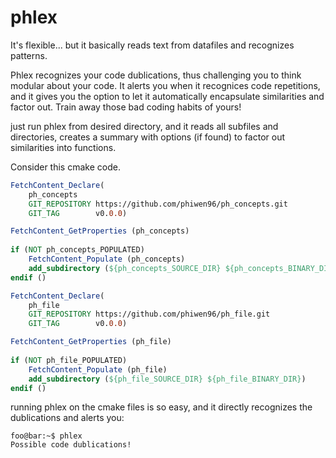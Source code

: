 # phlex
It's flexible... but it basically reads text from datafiles and recognizes patterns. 

Phlex recognizes your code dublications, thus challenging you to think modular about your code. It alerts you when it recognices code repetitions, and it gives you the option to let it automatically encapsulate similarities and factor out. Train away those bad coding habits of yours!

<!-- Phlex learns your coding habits and makes development much easier, allowing you to focus on being creative in your coding and NOT getting disrupted with easy things such as setting up your project from scratch. phlex learns how you structure your projects and it basically lets you create a new project from scratch with just a new name for the project. Perfect tool for developing crossplatform applications for your big next multi-cloud application.  -->


just run phlex from desired directory, and it reads all subfiles and directories, creates a summary with options (if found) to factor out similarities into functions.

Consider this cmake code.
```cmake
FetchContent_Declare(
  	ph_concepts
  	GIT_REPOSITORY https://github.com/phiwen96/ph_concepts.git
  	GIT_TAG        v0.0.0)

FetchContent_GetProperties (ph_concepts)
	
if (NOT ph_concepts_POPULATED)
  	FetchContent_Populate (ph_concepts)
  	add_subdirectory (${ph_concepts_SOURCE_DIR} ${ph_concepts_BINARY_DIR})
endif ()

FetchContent_Declare(
  	ph_file
  	GIT_REPOSITORY https://github.com/phiwen96/ph_file.git
  	GIT_TAG        v0.0.0)

FetchContent_GetProperties (ph_file)
	
if (NOT ph_file_POPULATED)
  	FetchContent_Populate (ph_file)
  	add_subdirectory (${ph_file_SOURCE_DIR} ${ph_file_BINARY_DIR})
endif ()

```

running phlex on the cmake files is so easy, and it directly recognizes the dublications and alerts you:
```console
foo@bar:~$ phlex 
Possible code dublications!
```


<!-- Let's say you are working on your next big application, 
here is a taste of using phlex.
```console
foo@bar:~$ phlex 
<spotify> run
...
<spotify> finish
<spotify> file templates

file templates 
[
	{
		name: "class"
		word_count: 20
	}
	{
		name: "private lib file"
		word_count: 18
	}
]

<spotify> new private lib file
	name << Window
<spotify> 


name << "Window"




foo@bar:~Hej$  
```



```console
foo@bar:myApp$ phlex
{
	project_name: myApp
	last_push: 87 days ago
	versions: 7
	README.md: ""
}
```

example of a .phlex file, hint to it the things you want it to know, for example to let it know where and how to create a new file for your c++ application.


spotify/src/.phlex
```json
.cpp 

```
 -->
